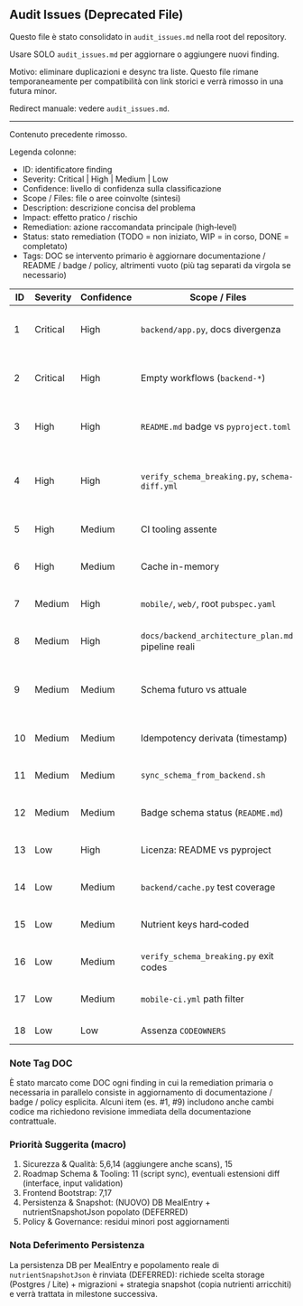 ## Audit Issues (Deprecated File)

Questo file è stato consolidato in `audit_issues.md` nella root del repository.

Usare SOLO `audit_issues.md` per aggiornare o aggiungere nuovi finding.

Motivo: eliminare duplicazioni e desync tra liste. Questo file rimane temporaneamente per compatibilità con link storici e verrà rimosso in una futura minor.

Redirect manuale: vedere `audit_issues.md`.

---
Contenuto precedente rimosso.

Legenda colonne:
- ID: identificatore finding
- Severity: Critical | High | Medium | Low
- Confidence: livello di confidenza sulla classificazione
- Scope / Files: file o aree coinvolte (sintesi)
- Description: descrizione concisa del problema
- Impact: effetto pratico / rischio
- Remediation: azione raccomandata principale (high‑level)
- Status: stato remediation (TODO = non iniziato, WIP = in corso, DONE = completato)
- Tags: DOC se intervento primario è aggiornare documentazione / README / badge / policy, altrimenti vuoto (più tag separati da virgola se necessario)

| ID | Severity | Confidence | Scope / Files | Description | Impact | Remediation | Status | Tags |
|----|----------|------------|---------------|-------------|--------|------------|--------|------|
| 1 | Critical | High | `backend/app.py`, docs divergenza | `logMeal` non espone `idempotencyKey` come da piani | Idempotenza fragile futura (dupliche dopo persistenza) | Aggiungere argomento `idempotencyKey` opzionale + aggiornare doc contratto | DONE | DOC |
| 2 | Critical | High | Empty workflows (`backend-*`) | Workflow placeholder vuoti danno falsa copertura | Controlli di release potenzialmente mancanti | Popolati placeholder minimi (preflight/changelog/release/schema-status) | DONE |  |
| 3 | High | High | `README.md` badge vs `pyproject.toml` | Version badge 0.1.4 ≠ codice 0.2.0 | Confusione versioni, changelog incoerente | Sincronizzare badge (script CI o update manuale) | DONE | DOC |
| 4 | High | High | `verify_schema_breaking.py`, `schema-diff.yml` | Diff schema era solo testuale, ora semantica (campi, enum, union, deprecazioni) | Prima breaking non rilevati correttamente | Implementato AST diff + classificazione + workflow che fallisce su breaking/mixed | DONE |  |
| 5 | High | Medium | CI tooling assente | Mancano scans vulnerabilità | Rischio vulnerabilità non gestite | Aggiungere step security scan (Trivy / pip-audit) | TODO |  |
| 6 | High | Medium | Cache in-memory | Nessuna metrica hit/miss / dimensione | Difficile tuning & debug performance | Strumentare cache con counters + log / resolver diagnostico | TODO |  |
| 7 | Medium | High | `mobile/`, `web/`, root `pubspec.yaml` | Scaffolding frontend assente / manifest fuori posto | Onboarding confuso, CI parziale | Creare progetti reali e spostare manifest nei path corretti | TODO |  |
| 8 | Medium | High | `docs/backend_architecture_plan.md`, pipeline reali | Documentazione pipeline non allineata alla realtà | Onboarding e governance poco chiari | Aggiornare doc oppure rifattorizzare pipeline coerenti | DONE | DOC |
| 9 | Medium | Medium | Schema futuro vs attuale | Campo `nutrientSnapshotJson` previsto ma assente | Refactor più oneroso quando si introduce persistenza | Aggiungere campo opzionale snapshot + doc aggiornate | DONE | DOC |
| 10 | Medium | Medium | Idempotency derivata (timestamp) | Chiave include timestamp server → retry differente | Duplicazioni potenziali post‑DB | Passare a chiave fornita dal client (vedi ID 1) | DONE |  |
| 11 | Medium | Medium | `sync_schema_from_backend.sh` | Script introspection placeholder, copia file senza validazione | Percezione falsa di sync attivo | Semplificare: rimuovere introspection fittizia o usare export formale | TODO |  |
| 12 | Medium | Medium | Badge schema status (`README.md`) | Badge statico “synced” non validato | Drift di schema non visibile | Automazione hash (`schema_hash.sh`) + aggiornamento badge CI | DONE | DOC |
| 13 | Low | High | Licenza: README vs pyproject | Badge/README “TBD” vs license Proprietary | Ambiguità legale / contributi | Definire licenza e uniformare doc | DONE | DOC |
| 14 | Low | Medium | `backend/cache.py` test coverage | TTL/expiry non testati direttamente | Regressioni TTL non rilevate | Aggiungere test su expirazione e purge | TODO |  |
| 15 | Low | Medium | Nutrient keys hard‑coded | Lista nutrienti duplicata/dispersa | Errori se si estendono nutrienti | Centralizzare in costante/enum condivisa | TODO |  |
| 16 | Low | Medium | `verify_schema_breaking.py` exit codes | Precedente sempre exit 0 | CI non poteva reagire granularmente | Exit code implementati (0 aligned/additive, 1 breaking/mixed/error) | DONE |  |
| 17 | Low | Medium | `mobile-ci.yml` path filter | Filtra `lib/**` root (in futuro non corretto) | CI non scatta dopo scaffold mobile | Aggiornare pattern a `mobile/lib/**` + `mobile/pubspec.yaml` | TODO |  |
| 18 | Low | Low | Assenza `CODEOWNERS` | Review ownership non formalizzata | Merge non revisionati | Aggiungere file CODEOWNERS documentato | DONE | DOC |

### Note Tag DOC
È stato marcato come DOC ogni finding in cui la remediation primaria o necessaria in parallelo consiste in aggiornamento di documentazione / badge / policy esplicita. Alcuni item (es. #1, #9) includono anche cambi codice ma richiedono revisione immediata della documentazione contrattuale.

### Priorità Suggerita (macro)
1. Sicurezza & Qualità: 5,6,14 (aggiungere anche scans), 15
2. Roadmap Schema & Tooling: 11 (script sync), eventuali estensioni diff (interface, input validation)
3. Frontend Bootstrap: 7,17
4. Persistenza & Snapshot: (NUOVO) DB MealEntry + nutrientSnapshotJson popolato (DEFERRED)
5. Policy & Governance: residui minori post aggiornamenti

### Nota Deferimento Persistenza
La persistenza DB per MealEntry e popolamento reale di `nutrientSnapshotJson` è rinviata (DEFERRED): richiede scelta storage (Postgres / Lite) + migrazioni + strategia snapshot (copia nutrienti arricchiti) e verrà trattata in milestone successiva.
